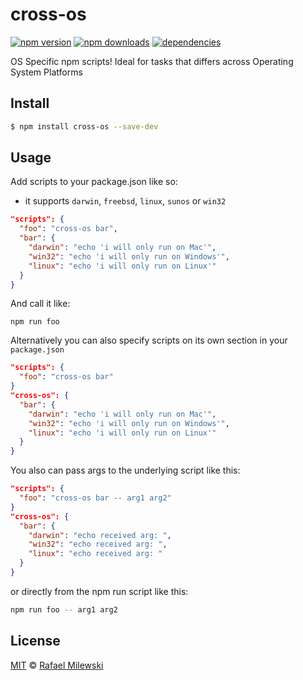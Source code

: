 # cross-os

[![npm version](https://badge.fury.io/js/cross-os.svg)](https://badge.fury.io/js/cross-os)
[![npm downloads](https://img.shields.io/npm/dm/cross-os.svg)](https://www.npmjs.com/package/cross-os)
[![dependencies](https://david-dm.org/milewski/cross-os.svg)](https://www.npmjs.com/package/cross-os)

OS Specific npm scripts! Ideal for tasks that differs across Operating System Platforms

## Install

```bash
$ npm install cross-os --save-dev
```

## Usage

Add scripts to your package.json like so:
- it supports `darwin`, `freebsd`, `linux`, `sunos` or `win32`

```json
"scripts": {
  "foo": "cross-os bar",
  "bar": {
    "darwin": "echo 'i will only run on Mac'",
    "win32": "echo 'i will only run on Windows'",
    "linux": "echo 'i will only run on Linux'"
  }
}
```
And call it like:
```
npm run foo
```

Alternatively you can also specify scripts on its own section in your `package.json`

```json
"scripts": {
  "foo": "cross-os bar"
}
"cross-os": {
  "bar": {
    "darwin": "echo 'i will only run on Mac'",
    "win32": "echo 'i will only run on Windows'",
    "linux": "echo 'i will only run on Linux'"
  }
}
```

You also can pass args to the underlying script like this:

```json
"scripts": {
  "foo": "cross-os bar -- arg1 arg2"
}
"cross-os": {
  "bar": {
    "darwin": "echo received arg: ",
    "win32": "echo received arg: ",
    "linux": "echo received arg: "
  }
}
```

or directly from the npm run script like this:

```bash
npm run foo -- arg1 arg2
```


## License 

[MIT](LICENSE) © [Rafael Milewski](https://github.com/milewski)
